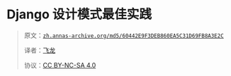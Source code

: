 # Django 设计模式最佳实践

> 原文：[`zh.annas-archive.org/md5/60442E9F3DEB860EA5C31D69FB8A3E2C`](https://zh.annas-archive.org/md5/60442E9F3DEB860EA5C31D69FB8A3E2C)
> 
> 译者：[飞龙](https://github.com/wizardforcel)
> 
> 协议：[CC BY-NC-SA 4.0](http://creativecommons.org/licenses/by-nc-sa/4.0/)